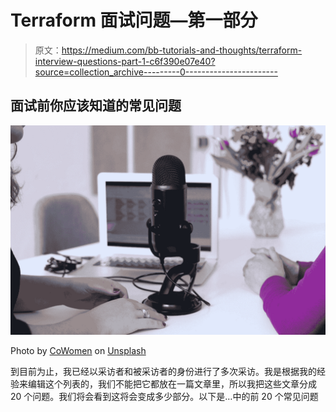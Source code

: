 # Terraform 面试问题—第一部分

> 原文：<https://medium.com/bb-tutorials-and-thoughts/terraform-interview-questions-part-1-c6f390e07e40?source=collection_archive---------0----------------------->

## 面试前你应该知道的常见问题

![](img/02534cdb66d117de44c4dcaa92a23ad9.png)

Photo by [CoWomen](https://unsplash.com/@cowomen?utm_source=medium&utm_medium=referral) on [Unsplash](https://unsplash.com?utm_source=medium&utm_medium=referral)

到目前为止，我已经以采访者和被采访者的身份进行了多次采访。我是根据我的经验来编辑这个列表的，我们不能把它都放在一篇文章里，所以我把这些文章分成 20 个问题。我们将会看到这将会变成多少部分。以下是…中的前 20 个常见问题